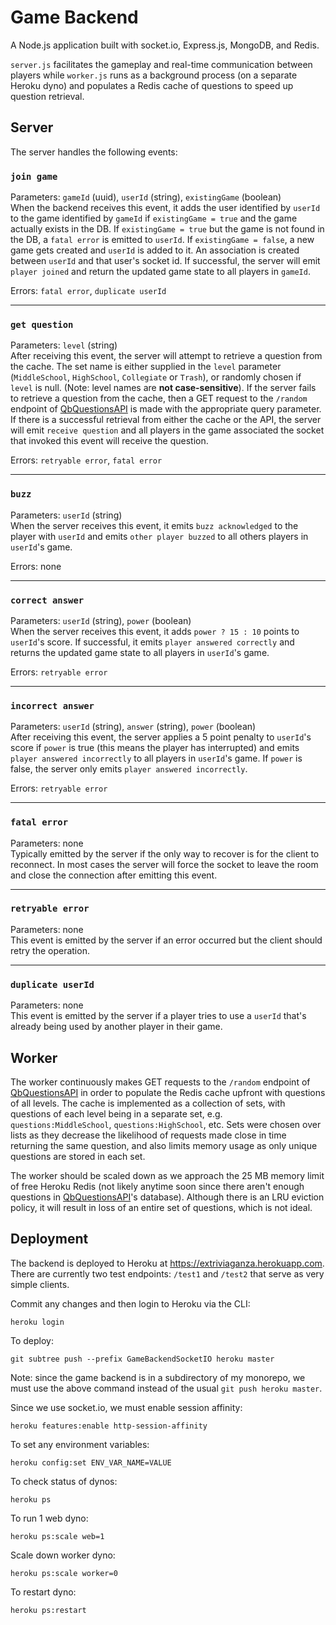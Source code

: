 # Game Backend

A Node.js application built with socket.io, Express.js, MongoDB, and Redis.

`server.js` facilitates the gameplay and real-time communication between players while `worker.js` runs as a background process (on a separate Heroku dyno) and populates a Redis cache of questions to speed up question retrieval.

## Server

The server handles the following events:

### `join game`

Parameters: `gameId` (uuid), `userId` (string), `existingGame` (boolean)<br>
When the backend receives this event, it adds the user identified by `userId` to the game identified by `gameId` if `existingGame = true` and the game actually exists in the DB. If `existingGame = true` but the game is not found in the DB, a `fatal error` is emitted to `userId`. If `existingGame = false`, a new game gets created and `userId` is added to it. An association is created between `userId` and that user's socket id. If successful, the server will emit `player joined` and return the updated game state to all players in `gameId`.

Errors: `fatal error`, `duplicate userId`
***

### `get question`

Parameters: `level` (string)<br>
After receiving this event, the server will attempt to retrieve a question from the cache. The set name is either supplied in the `level` parameter (`MiddleSchool`, `HighSchool`, `Collegiate` or `Trash`), or randomly chosen if `level` is null. (Note: level names are **not case-sensitive**). If the server fails to retrieve a question from the cache, then a GET request to the `/random` endpoint of [QbQuestionsAPI](https://github.com/sherryhli/Extriviaganza/tree/master/QbQuestionsAPI) is made with the appropriate query parameter. If there is a successful retrieval from either the cache or the API, the server will emit `receive question` and all players in the game associated the socket that invoked this event will receive the question.

Errors: `retryable error`, `fatal error`
***

### `buzz`

Parameters: `userId` (string)<br>
When the server receives this event, it emits `buzz acknowledged` to the player with `userId` and emits `other player buzzed` to all others players in `userId`'s game.

Errors: none
***

### `correct answer`

Parameters: `userId` (string), `power` (boolean)<br>
When the server receives this event, it adds `power ? 15 : 10` points to `userId`'s score. If successful, it emits `player answered correctly` and returns the updated game state to all players in `userId`'s game.

Errors: `retryable error`
***

### `incorrect answer`

Parameters: `userId` (string), `answer` (string), `power` (boolean)<br>
After receiving this event, the server applies a 5 point penalty to `userId`'s score if `power` is true (this means the player has interrupted) and emits `player answered incorrectly` to all players in `userId`'s game. If `power` is false, the server only emits `player answered incorrectly`.

Errors: `retryable error`
***

### `fatal error`

Parameters: none<br>
Typically emitted by the server if the only way to recover is for the client to reconnect. In most cases the server will force the socket to leave the room and close the connection after emitting this event.
***

### `retryable error`

Parameters: none<br>
This event is emitted by the server if an error occurred but the client should retry the operation.
***

### `duplicate userId`

Parameters: none<br>
This event is emitted by the server if a player tries to use a `userId` that's already being used by another player in their game.


## Worker

The worker continuously makes GET requests to the `/random` endpoint of [QbQuestionsAPI](https://github.com/sherryhli/Extriviaganza/tree/master/QbQuestionsAPI) in order to populate the Redis cache upfront with questions of all levels. The cache is implemented as a collection of sets, with questions of each level being in a separate set, e.g. `questions:MiddleSchool`, `questions:HighSchool`, etc. Sets were chosen over lists as they decrease the likelihood of requests made close in time returning the same question, and also limits memory usage as only unique questions are stored in each set.

The worker should be scaled down as we approach the 25 MB memory limit of free Heroku Redis (not likely anytime soon since there aren't enough questions in [QbQuestionsAPI](https://github.com/sherryhli/Extriviaganza/tree/master/QbQuestionsAPI)'s database). Although there is an LRU eviction policy, it will result in loss of an entire set of questions, which is not ideal.


## Deployment

The backend is deployed to Heroku at https://extriviaganza.herokuapp.com. There are currently two test endpoints: `/test1` and `/test2` that serve as very simple clients.

Commit any changes and then login to Heroku via the CLI:
```
heroku login
```

To deploy:
```
git subtree push --prefix GameBackendSocketIO heroku master
```

Note: since the game backend is in a subdirectory of my monorepo, we must use the above command instead of the usual `git push heroku master`.

Since we use socket.io, we must enable session affinity:
```
heroku features:enable http-session-affinity
```

To set any environment variables:
```
heroku config:set ENV_VAR_NAME=VALUE
```

To check status of dynos:
```
heroku ps
```

To run 1 web dyno:
```
heroku ps:scale web=1
```

Scale down worker dyno:
```
heroku ps:scale worker=0
```

To restart dyno:
```
heroku ps:restart
```
